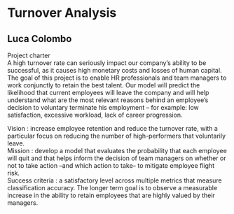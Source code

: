 Turnover Analysis
==============================
  
Luca Colombo
------------------------------

Project charter   
A high turnover rate can seriously impact our company’s ability to be successful, as it causes
high monetary costs and losses of human capital. The goal of this project is to enable HR
professionals and team managers to work conjunctly to retain the best talent. Our model will
predict the likelihood that current employees will leave the company and will help understand
what are the most relevant reasons behind an employee’s decision to voluntary terminate his
employment – for example: low satisfaction, excessive workload, lack of career progression.   

Vision : increase employee retention and reduce the turnover rate, with a particular focus on
reducing the number of high-performers that voluntarily leave.    
Mission : develop a model that evaluates the probability that each employee will quit and that
helps inform the decision of team managers on whether or not to take action –and which action
to take– to mitigate employee flight risk.    
Success criteria : a satisfactory level across multiple metrics that measure classification
accuracy. The longer term goal is to observe a measurable increase in the ability to retain
employees that are highly valued by their managers.

